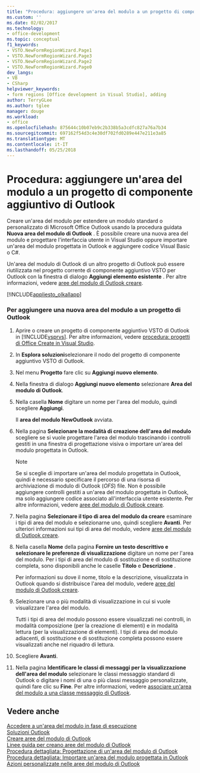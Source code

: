 ```yaml
---
title: "Procedura: aggiungere un'area del modulo a un progetto di componente aggiuntivo di Outlook"
ms.custom: ''
ms.date: 02/02/2017
ms.technology:
- office-development
ms.topic: conceptual
f1_keywords:
- VSTO.NewFormRegionWizard.Page1
- VSTO.NewFormRegionWizard.Page3
- VSTO.NewFormRegionWizard.Page2
- VSTO.NewFormRegionWizard.Page0
dev_langs:
- VB
- CSharp
helpviewer_keywords:
- form regions [Office development in Visual Studio], adding
author: TerryGLee
ms.author: tglee
manager: douge
ms.workload:
- office
ms.openlocfilehash: 875644c10b07eb9c2b338b5a3cdfc827a76a7b34
ms.sourcegitcommit: 697162f54d3c4e30df702fd0289e447e211e3a85
ms.translationtype: MT
ms.contentlocale: it-IT
ms.lasthandoff: 05/25/2018
---
```

# <a name="how-to-add-a-form-region-to-an-outlook-add-in-project"></a>Procedura: aggiungere un'area del modulo a un progetto di componente aggiuntivo di Outlook
  Creare un'area del modulo per estendere un modulo standard o personalizzato di Microsoft Office Outlook usando la procedura guidata **Nuova area del modulo di Outlook** . È possibile creare una nuova area del modulo e progettare l'interfaccia utente in Visual Studio oppure importare un'area del modulo progettata in Outlook e aggiungere codice Visual Basic o C#.  
  
 Un'area del modulo di Outlook di un altro progetto di Outlook può essere riutilizzata nel progetto corrente di componente aggiuntivo VSTO per Outlook con la finestra di dialogo **Aggiungi elemento esistente** . Per altre informazioni, vedere [aree del modulo di Outlook creare](../vsto/creating-outlook-form-regions.md).  
  
 [!INCLUDE[appliesto_olkallapp](../vsto/includes/appliesto-olkallapp-md.md)]  
  
### <a name="to-add-a-new-form-region-to-an-outlook-project"></a>Per aggiungere una nuova area del modulo a un progetto di Outlook  
  
1.  Aprire o creare un progetto di componente aggiuntivo VSTO di Outlook in [!INCLUDE[vsprvs](../sharepoint/includes/vsprvs-md.md)]. Per altre informazioni, vedere [procedura: progetti di Office Create in Visual Studio](../vsto/how-to-create-office-projects-in-visual-studio.md).  
  
2.  In **Esplora soluzioni**selezionare il nodo del progetto di componente aggiuntivo VSTO di Outlook.  
  
3.  Nel menu **Progetto** fare clic su **Aggiungi nuovo elemento**.  
  
4.  Nella finestra di dialogo **Aggiungi nuovo elemento** selezionare **Area del modulo di Outlook**.  
  
5.  Nella casella **Nome** digitare un nome per l'area del modulo, quindi scegliere **Aggiungi**.  
  
     Il **area del modulo NewOutlook** avviata.  
  
6.  Nella pagina **Selezionare la modalità di creazione dell'area del modulo** scegliere se si vuole progettare l'area del modulo trascinando i controlli gestiti in una finestra di progettazione visiva o importare un'area del modulo progettata in Outlook.  
  
    > [!NOTE]  
    >  Se si sceglie di importare un'area del modulo progettata in Outlook, quindi è necessario specificare il percorso di una risorsa di archiviazione di modulo di Outlook (*OFS*) file. Non è possibile aggiungere controlli gestiti a un'area del modulo progettata in Outlook, ma solo aggiungere codice associato all'interfaccia utente esistente. Per altre informazioni, vedere [aree del modulo di Outlook creare](../vsto/creating-outlook-form-regions.md).  
  
7.  Nella pagina **Selezionare il tipo di area del modulo da creare** esaminare i tipi di area del modulo e selezionarne uno, quindi scegliere **Avanti**. Per ulteriori informazioni sui tipi di area del modulo, vedere [aree del modulo di Outlook creare](../vsto/creating-outlook-form-regions.md).  
  
8.  Nella casella **Nome** della pagina **Fornire un testo descrittivo e selezionare le preferenze di visualizzazione** digitare un nome per l'area del modulo. Per i tipi di area del modulo di sostituzione e di sostituzione completa, sono disponibili anche le caselle **Titolo** e **Descrizione** .  
  
     Per informazioni su dove il nome, titolo e la descrizione, visualizzata in Outlook quando si distribuisce l'area del modulo, vedere [aree del modulo di Outlook creare](../vsto/creating-outlook-form-regions.md).  
  
9. Selezionare una o più modalità di visualizzazione in cui si vuole visualizzare l'area del modulo.  
  
     Tutti i tipi di area del modulo possono essere visualizzati nei controlli, in modalità composizione (per la creazione di elementi) e in modalità lettura (per la visualizzazione di elementi). I tipi di area del modulo adiacenti, di sostituzione e di sostituzione completa possono essere visualizzati anche nel riquadro di lettura.  
  
10. Scegliere **Avanti**.  
  
11. Nella pagina **Identificare le classi di messaggi per la visualizzazione dell'area del modulo** selezionare le classi messaggio standard di Outlook o digitare i nomi di una o più classi messaggio personalizzate, quindi fare clic su **Fine**. Per altre informazioni, vedere [associare un'area del modulo a una classe messaggio di Outlook](../vsto/associating-a-form-region-with-an-outlook-message-class.md).  
  
## <a name="see-also"></a>Vedere anche  
 [Accedere a un'area del modulo in fase di esecuzione](../vsto/accessing-a-form-region-at-run-time.md)   
 [Soluzioni Outlook](../vsto/outlook-solutions.md)   
 [Creare aree del modulo di Outlook](../vsto/creating-outlook-form-regions.md)   
 [Linee guida per creano aree del modulo di Outlook](../vsto/guidelines-for-creating-outlook-form-regions.md)   
 [Procedura dettagliata: Progettazione di un'area del modulo di Outlook](../vsto/walkthrough-designing-an-outlook-form-region.md)   
 [Procedura dettagliata: Importare un'area del modulo progettata in Outlook](../vsto/walkthrough-importing-a-form-region-that-is-designed-in-outlook.md)   
 [Azioni personalizzate nelle aree del modulo di Outlook](../vsto/custom-actions-in-outlook-form-regions.md)  
  
